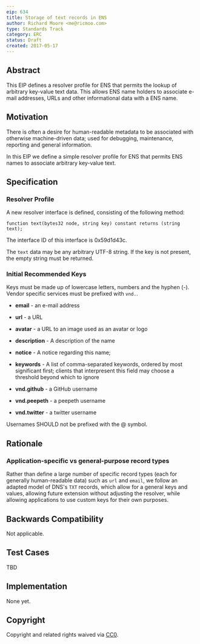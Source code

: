 ```yaml
---
eip: 634
title: Storage of text records in ENS 
author: Richard Moore <me@ricmoo.com>
type: Standards Track
category: ERC
status: Draft
created: 2017-05-17
---
```


## Abstract
This EIP defines a resolver profile for ENS that permits the lookup of arbitrary key-value
text data. This allows ENS name holders to associate e-mail addresses, URLs and other
informational data with a ENS name.


## Motivation
There is often a desire for human-readable metadata to be associated with otherwise
machine-driven data; used for debugging, maintenance, reporting and general information.

In this EIP we define a simple resolver profile for ENS that permits ENS names to
associate arbitrary key-value text.


## Specification

### Resolver Profile
A new resolver interface is defined, consisting of the following method:

    function text(bytes32 node, string key) constant returns (string text);

The interface ID of this interface is 0x59d1d43c.

The `text` data may be any arbitrary UTF-8 string. If the key is not present, the empty string
must be returned.


### Initial Recommended Keys

Keys must be made up of lowercase letters, numbers and the hyphen (-). Vendor specific
services must be prefixed with `vnd.`.

- **email** - an e-mail address
- **url** - a URL
- **avatar** - a URL to an image used as an avatar or logo
- **description** - A description of the name
- **notice** - A notice regarding this name; 
- **keywords** - A list of comma-separated keywords, ordered by most significant first; clients that interpresent this field may choose a threshold beyond which to ignore

- **vnd.github** - a GitHub username
- **vnd.peepeth** - a peepeth username
- **vnd.twitter** - a twitter username


Usernames SHOULD not be prefixed with the @ symbol.

## Rationale

### Application-specific vs general-purpose record types
Rather than define a large number of specific record types (each for generally human-readable
data) such as `url` and `email`, we follow an adapted model of DNS's `TXT` records, which allow
for a general keys and values, allowing future extension without adjusting the resolver, while
allowing applications to use custom keys for their own purposes.

## Backwards Compatibility
Not applicable.

## Test Cases
TBD

## Implementation
None yet.

## Copyright
Copyright and related rights waived via [CC0](https://creativecommons.org/publicdomain/zero/1.0/).
